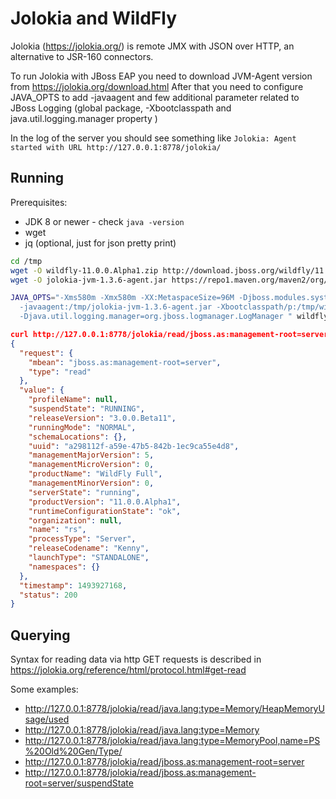 Jolokia and WildFly
========================
Jolokia (https://jolokia.org/) is remote JMX with JSON over HTTP, an alternative to JSR-160 connectors.

To run Jolokia with JBoss EAP you need to download JVM-Agent version from https://jolokia.org/download.html
After that you need to configure JAVA_OPTS to add -javaagent and few additional parameter related to JBoss Logging (global package, -Xbootclasspath and java.util.logging.manager property )

In the log of the server you should see something like `Jolokia: Agent started with URL http://127.0.0.1:8778/jolokia/`

Running
-------------------
Prerequisites:

* JDK 8 or newer - check `java -version`
* wget
* jq (optional, just for json pretty print)


```bash
cd /tmp
wget -O wildfly-11.0.0.Alpha1.zip http://download.jboss.org/wildfly/11.0.0.Alpha1/wildfly-11.0.0.Alpha1.zip && unzip -q wildfly-11.0.0.Alpha1.zip
wget -O jolokia-jvm-1.3.6-agent.jar https://repo1.maven.org/maven2/org/jolokia/jolokia-jvm/1.3.6/jolokia-jvm-1.3.6-agent.jar

JAVA_OPTS="-Xms580m -Xmx580m -XX:MetaspaceSize=96M -Djboss.modules.system.pkgs=org.jboss.logmanager
  -javaagent:/tmp/jolokia-jvm-1.3.6-agent.jar -Xbootclasspath/p:/tmp/wildfly-11.0.0.Alpha1/jboss-modules.jar:/tmp/wildfly-11.0.0.Alpha1/modules/system/layers/base/org/jboss/logmanager/main/jboss-logmanager-2.0.6.Final.jar
  -Djava.util.logging.manager=org.jboss.logmanager.LogManager " wildfly-11.0.0.Alpha1/bin/standalone.sh &
```

```json
curl http://127.0.0.1:8778/jolokia/read/jboss.as:management-root=server 2>/dev/null | jq .
{
  "request": {
    "mbean": "jboss.as:management-root=server",
    "type": "read"
  },
  "value": {
    "profileName": null,
    "suspendState": "RUNNING",
    "releaseVersion": "3.0.0.Beta11",
    "runningMode": "NORMAL",
    "schemaLocations": {},
    "uuid": "a298112f-a59e-47b5-842b-1ec9ca55e4d8",
    "managementMajorVersion": 5,
    "managementMicroVersion": 0,
    "productName": "WildFly Full",
    "managementMinorVersion": 0,
    "serverState": "running",
    "productVersion": "11.0.0.Alpha1",
    "runtimeConfigurationState": "ok",
    "organization": null,
    "name": "rs",
    "processType": "Server",
    "releaseCodename": "Kenny",
    "launchType": "STANDALONE",
    "namespaces": {}
  },
  "timestamp": 1493927168,
  "status": 200
}
```

Querying
-------------------
Syntax for reading data via http GET requests is described in https://jolokia.org/reference/html/protocol.html#get-read

Some examples:
 * http://127.0.0.1:8778/jolokia/read/java.lang:type=Memory/HeapMemoryUsage/used
 * http://127.0.0.1:8778/jolokia/read/java.lang:type=Memory
 * http://127.0.0.1:8778/jolokia/read/java.lang:type=MemoryPool,name=PS%20Old%20Gen/Type/
 * http://127.0.0.1:8778/jolokia/read/jboss.as:management-root=server
 * http://127.0.0.1:8778/jolokia/read/jboss.as:management-root=server/suspendState